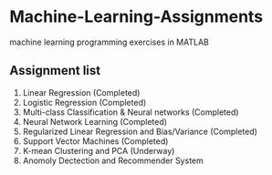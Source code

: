 # Machine-Learning-Assignments
machine learning programming exercises in MATLAB
## Assignment list
1. Linear Regression (Completed)
2. Logistic Regression (Completed)
3. Multi-class Classification & Neural networks (Completed)
4. Neural Network Learning (Completed)
5. Regularized Linear Regression and Bias/Variance (Completed)
6. Support Vector Machines (Completed)
7. K-mean Clustering and PCA (Underway)
8. Anomoly Dectection and Recommender System
